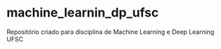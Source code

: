# machine_learnin_dp_ufsc
Repositório criado para disciplina de Machine Learning e Deep Learning UFSC
